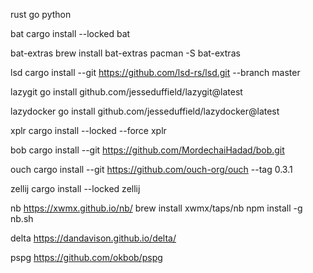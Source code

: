 rust
go
python

bat
cargo install --locked bat

bat-extras
brew install bat-extras
pacman -S bat-extras

lsd
cargo install --git https://github.com/lsd-rs/lsd.git --branch master

lazygit
go install github.com/jesseduffield/lazygit@latest

lazydocker
go install github.com/jesseduffield/lazydocker@latest

xplr
cargo install --locked --force xplr

bob
cargo install --git https://github.com/MordechaiHadad/bob.git

ouch
cargo install --git https://github.com/ouch-org/ouch --tag 0.3.1

zellij
cargo install --locked zellij

nb
https://xwmx.github.io/nb/
brew install xwmx/taps/nb
npm install -g nb.sh

delta
https://dandavison.github.io/delta/

pspg
https://github.com/okbob/pspg
